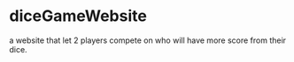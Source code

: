 # diceGameWebsite
a website that let 2 players compete on who will have more score from their dice.
